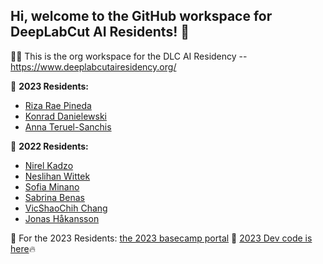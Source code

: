 ## Hi, welcome to the GitHub workspace for DeepLabCut AI Residents! 👋


🙋‍♀️ This is the org workspace for the DLC AI Residency -- https://www.deeplabcutairesidency.org/ 

🌈 **2023 Residents:**
- [Riza Rae Pineda](https://github.com/rizarae-p)
- [Konrad Danielewski](https://github.com/KonradDanielewski)
- [Anna Teruel-Sanchis](https://github.com/anna-teruel)

🌈 **2022 Residents:**
- [Nirel Kadzo](https://github.com/Kadzon)
- [Neslihan Wittek](https://github.com/neslihanedes)
- [Sofia Minano](https://github.com/sfmig)
- [Sabrina Benas](https://github.com/sabrinabenas)
- [VicShaoChih Chang](https://github.com/vchiang001)
- [Jonas Håkansson](https://github.com/biol-jsh)

🍿 For the 2023 Residents: [the 2023 basecamp portal](https://3.basecamp.com/3651115/projects/31406635)
🧙 [2023 Dev code is here](https://github.com/DeepLabCutAIResidency/DeepLabCut2023version)🔥
